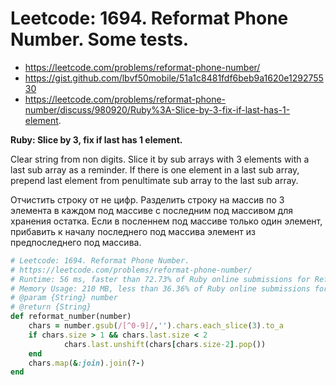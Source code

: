 # Leetcode: 1694. Reformat Phone Number. Some tests.

- https://leetcode.com/problems/reformat-phone-number/
- https://gist.github.com/lbvf50mobile/51a1c8481fdf6beb9a1620e129275530
- https://leetcode.com/problems/reformat-phone-number/discuss/980920/Ruby%3A-Slice-by-3-fix-if-last-has-1-element.

**Ruby: Slice by 3, fix if last has 1 element.**

Clear string from non digits. Slice it by sub arrays with 3 elements with a last sub array as a reminder. If there is one element in a last sub array, prepend last element from penultimate sub array to the last sub array.


Отчистить строку от не цифр. Разделить строку на массив по 3 элемента в каждом под массиве с последним под массивом для хранения остатка. Если в посленнем под массиве только один элемент, прибавить к началу последнего под массива элемент из предпоследнего под массива. 

```Ruby
# Leetcode: 1694. Reformat Phone Number.
# https://leetcode.com/problems/reformat-phone-number/
# Runtime: 56 ms, faster than 72.73% of Ruby online submissions for Reformat Phone Number.
# Memory Usage: 210 MB, less than 36.36% of Ruby online submissions for Reformat Phone Number.
# @param {String} number
# @return {String}
def reformat_number(number)
    chars = number.gsub(/[^0-9]/,'').chars.each_slice(3).to_a
    if chars.size > 1 && chars.last.size < 2
            chars.last.unshift(chars[chars.size-2].pop())
    end
    chars.map(&:join).join(?-)
end
```